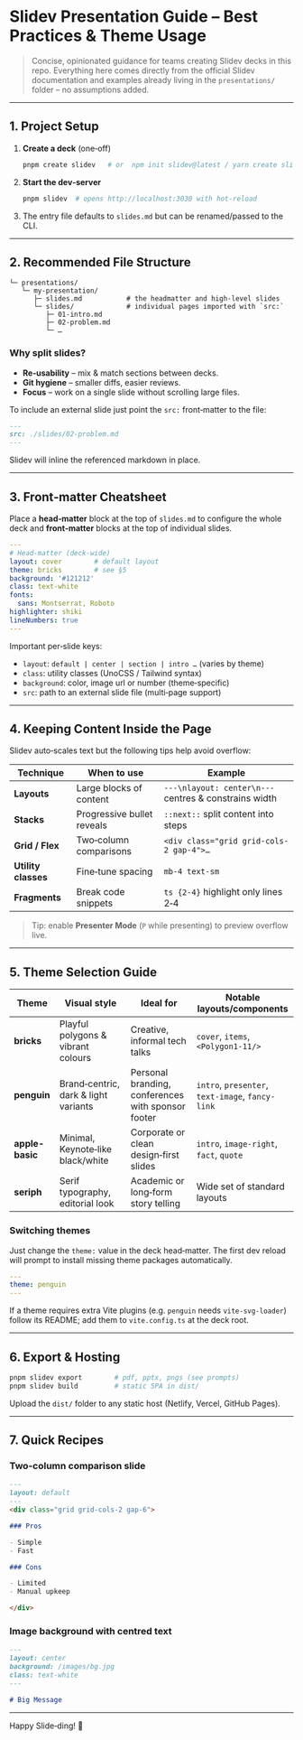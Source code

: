 # Slidev Presentation Guide – Best Practices & Theme Usage

> Concise, opinionated guidance for teams creating Slidev decks in this repo. Everything here comes directly from the official Slidev documentation and examples already living in the `presentations/` folder – no assumptions added.

---

## 1. Project Setup

1. **Create a deck** (one‑off)
   ```bash
   pnpm create slidev   # or  npm init slidev@latest / yarn create slidev
   ```
2. **Start the dev‑server**
   ```bash
   pnpm slidev  # opens http://localhost:3030 with hot‑reload
   ```
3. The entry file defaults to `slides.md` but can be renamed/passed to the CLI.

---

## 2. Recommended File Structure

```
└─ presentations/
   └─ my-presentation/
      ├─ slides.md           # the headmatter and high‑level slides
      └─ slides/             # individual pages imported with `src:`
         ├─ 01-intro.md
         ├─ 02-problem.md
         └─ …
```

### Why split slides?
* **Re‑usability** – mix & match sections between decks.
* **Git hygiene** – smaller diffs, easier reviews.
* **Focus** – work on a single slide without scrolling large files.

To include an external slide just point the `src:` front‑matter to the file:
```md
---
src: ./slides/02-problem.md
---
```
Slidev will inline the referenced markdown in place.

---

## 3. Front‑matter Cheatsheet

Place a **head‑matter** block at the top of `slides.md` to configure the whole deck and **front‑matter** blocks at the top of individual slides.

```yaml
---
# Head‑matter (deck‑wide)
layout: cover        # default layout
theme: bricks        # see §5
background: '#121212'
class: text-white
fonts:
  sans: Montserrat, Roboto
highlighter: shiki
lineNumbers: true
---
```

Important per‑slide keys:
* `layout`: `default | center | section | intro …` (varies by theme)
* `class`: utility classes (UnoCSS / Tailwind syntax)
* `background`: color, image url or number (theme‑specific)
* `src`: path to an external slide file (multi‑page support)

---

## 4. Keeping Content Inside the Page

Slidev auto‑scales text but the following tips help avoid overflow:

| Technique | When to use | Example |
|-----------|-------------|---------|
| **Layouts** | Large blocks of content | `---\nlayout: center\n---` centres & constrains width |
| **Stacks**  | Progressive bullet reveals | `::next::` split content into steps |
| **Grid / Flex** | Two‑column comparisons | `<div class="grid grid-cols-2 gap-4">…` |
| **Utility classes** | Fine‑tune spacing | `mb-4 text-sm` |
| **Fragments** | Break code snippets | ```ts {2-4}``` highlight only lines 2‑4 |

> Tip: enable **Presenter Mode** (`P` while presenting) to preview overflow live.

---

## 5. Theme Selection Guide

| Theme | Visual style | Ideal for | Notable layouts/components |
|-------|--------------|-----------|---------------------------|
| **bricks** | Playful polygons & vibrant colours | Creative, informal tech talks | `cover`, `items`, `<Polygon1‑11/>` |
| **penguin** | Brand‑centric, dark & light variants | Personal branding, conferences with sponsor footer | `intro`, `presenter`, `text‑image`, `fancy-link` |
| **apple-basic** | Minimal, Keynote‑like black/white | Corporate or clean design‑first slides | `intro`, `image-right`, `fact`, `quote` |
| **seriph** | Serif typography, editorial look | Academic or long‑form story telling | Wide set of standard layouts |

### Switching themes
Just change the `theme:` value in the deck head‑matter. The first dev reload will prompt to install missing theme packages automatically.

```yaml
---
theme: penguin
---
```

If a theme requires extra Vite plugins (e.g. `penguin` needs `vite-svg-loader`) follow its README; add them to `vite.config.ts` at the deck root.

---

## 6. Export & Hosting

```bash
pnpm slidev export        # pdf, pptx, pngs (see prompts)
pnpm slidev build         # static SPA in dist/
```
Upload the `dist/` folder to any static host (Netlify, Vercel, GitHub Pages).

---

## 7. Quick Recipes

### Two‑column comparison slide
```md
---
layout: default
---
<div class="grid grid-cols-2 gap-6">

### Pros

- Simple
- Fast

### Cons

- Limited
- Manual upkeep

</div>
```

### Image background with centred text
```md
---
layout: center
background: /images/bg.jpg
class: text-white
---

# Big Message
```

---

Happy Slide‑ding! 🎉 